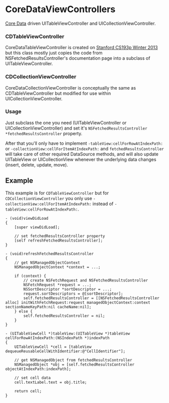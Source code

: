 # CoreDataViewControllers
[Core Data](https://developer.apple.com/library/ios/documentation/Cocoa/Conceptual/CoreData/cdProgrammingGuide.html) driven UITableViewController and UICollectionViewController.

### CDTableViewController
CoreDataTableViewController is created on [Stanford CS193p Winter 2013](http://www.stanford.edu/class/cs193p/cgi-bin/drupal/downloads-2013-winter) but this class mostly just copies the code from NSFetchedResultsController's documentation page into a subclass of UITableViewController.

### CDCollectionViewController
CoreDataCollectionViewController is conceptually the same as CDTableViewController but modified for use within UICollectionViewController.

### Usage
Just subclass the one you need (UITableViewController or UICollectionViewController) and set it's `NSFetchedResultsController *fetchedResultsController` property. 

After that you'll only have to implement `-tableView:cellForRowAtIndexPath:` or `-collectionView:cellForItemAtIndexPath:` and `fetchedResultsController` will take care of other required DataSource methods, and will also update UITableView or UICollectionView whenever the underlying data changes (insert, delete, update, move).

## Example
This example is for `CDTableViewController` but for `CDCollectionViewController` you only use `-collectionView:cellForItemAtIndexPath:` instead of `-tableView:cellForRowAtIndexPath:`.
```obj-c
- (void)viewDidLoad
{
    [super viewDidLoad];

    // set fetchedResultsController property
    [self refreshFetchedResultsController];
}

- (void)refreshFetchedResultsController
{
    // get NSManagedObjectContext
    NSManagedObjectContext *context = ...;
    
    if (context) {
        // create NSFetchRequest and NSFetchedResultsController
        NSFetchRequest *request = ...;
        NSSortDescriptor *sortDescriptor = ...;
        request.sortDescriptors = @[sortDescriptor];
        self.fetchedResultsController = [[NSFetchedResultsController alloc] initWithFetchRequest:request managedObjectContext:context sectionNameKeyPath:nil cacheName:nil];
    } else {
        self.fetchedResultsController = nil;
    }
}

- (UITableViewCell *)tableView:(UITableView *)tableView cellForRowAtIndexPath:(NSIndexPath *)indexPath
{
    UITableViewCell *cell = [tableView dequeueReusableCellWithIdentifier:@"CellIdentifier"];

    // get NSManagedObject from fetchedResultsController
    NSManagedObject *obj = [self.fetchedResultsController objectAtIndexPath:indexPath];
    
    // set cell data
    cell.textLabel.text = obj.title;
    
    return cell;
}
```
